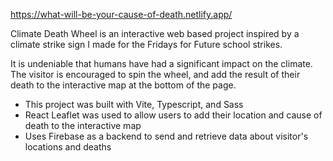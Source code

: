 https://what-will-be-your-cause-of-death.netlify.app/

Climate Death Wheel is an interactive web based project inspired by a climate strike sign I made for the Fridays for Future school strikes.

It is undeniable that humans have had a significant impact on the climate. The visitor is encouraged to spin the wheel, and add the result of their death to the interactive map at the bottom of the page.

- This project was built with Vite, Typescript, and Sass
- React Leaflet was used to allow users to add their location and cause of death to the interactive map
- Uses Firebase as a backend to send and retrieve data about visitor's locations and deaths
